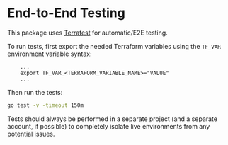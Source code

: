 # End-to-End Testing

This package uses [Terratest](https://terratest.gruntwork.io) for automatic/E2E
testing.

To run tests, first export the needed Terraform variables using the `TF_VAR` environment variable
syntax:

```shell
    ...
    export TF_VAR_<TERRAFORM_VARIABLE_NAME>="VALUE"
    ...
```

Then run the tests:

```bash
go test -v -timeout 150m
```

Tests should always be performed in a separate project (and a separate account,
if possible) to completely isolate live environments from any potential issues.
